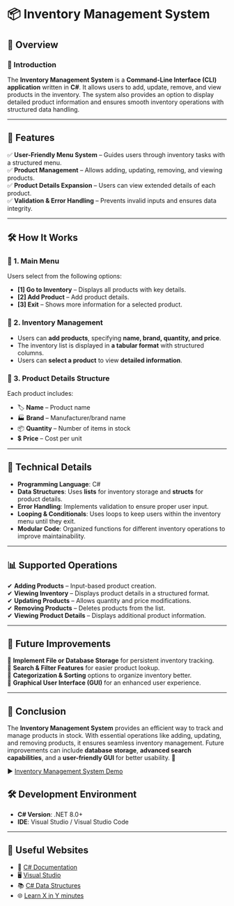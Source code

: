# 📦 Inventory Management System

## 📌 Overview

### 📝 Introduction

The **Inventory Management System** is a **Command-Line Interface (CLI) application** written in **C#**. It allows users to add, update, remove, and view products in the inventory. The system also provides an option to display detailed product information and ensures smooth inventory operations with structured data handling.

---

## 🚀 Features

✅ **User-Friendly Menu System** – Guides users through inventory tasks with a structured menu.  
✅ **Product Management** – Allows adding, updating, removing, and viewing products.  
✅ **Product Details Expansion** – Users can view extended details of each product.  
✅ **Validation & Error Handling** – Prevents invalid inputs and ensures data integrity.

---

## 🛠 How It Works

### 📍 1. Main Menu

Users select from the following options:

- **[1] Go to Inventory** – Displays all products with key details.
- **[2] Add Product** – Add product details.
- **[3] Exit** – Shows more information for a selected product.

### 📍 2. Inventory Management

- Users can **add products**, specifying **name, brand, quantity, and price**.
- The inventory list is displayed in **a tabular format** with structured columns.
- Users can **select a product** to view **detailed information**.

### 📍 3. Product Details Structure

Each product includes:

- 🏷 **Name** – Product name
- 🏭 **Brand** – Manufacturer/brand name
- 📦 **Quantity** – Number of items in stock
- 💲 **Price** – Cost per unit

---

## 🔧 Technical Details

- **Programming Language**: C#
- **Data Structures**: Uses **lists** for inventory storage and **structs** for product details.
- **Error Handling**: Implements validation to ensure proper user input.
- **Looping & Conditionals**: Uses loops to keep users within the inventory menu until they exit.
- **Modular Code**: Organized functions for different inventory operations to improve maintainability.

---

## 📊 Supported Operations

✔ **Adding Products** – Input-based product creation.  
✔ **Viewing Inventory** – Displays product details in a structured format.  
✔ **Updating Products** – Allows quantity and price modifications.  
✔ **Removing Products** – Deletes products from the list.  
✔ **Viewing Product Details** – Displays additional product information.

---

## 🔮 Future Improvements

🔹 **Implement File or Database Storage** for persistent inventory tracking.  
🔹 **Search & Filter Features** for easier product lookup.  
🔹 **Categorization & Sorting** options to organize inventory better.  
🔹 **Graphical User Interface (GUI)** for an enhanced user experience.

---

## 🎯 Conclusion

The **Inventory Management System** provides an efficient way to track and manage products in stock. With essential operations like adding, updating, and removing products, it ensures seamless inventory management. Future improvements can include **database storage**, **advanced search capabilities**, and a **user-friendly GUI** for better usability. 🚀

▶️ [Inventory Management System Demo](https://youtu.be/f4FcHBXLvHg)

## 🛠 Development Environment

- **C# Version**: .NET 8.0+
- **IDE**: Visual Studio / Visual Studio Code

---

## 🔗 Useful Websites

- 📖 [C# Documentation](https://learn.microsoft.com/en-us/dotnet/csharp/)
- 🖥 [Visual Studio](https://visualstudio.microsoft.com/)
- 📚 [C# Data Structures](https://www.geeksforgeeks.org/c-sharp-data-structures/)
- 🌐 [Learn X in Y minutes](https://learnxinyminutes.com/csharp/)
